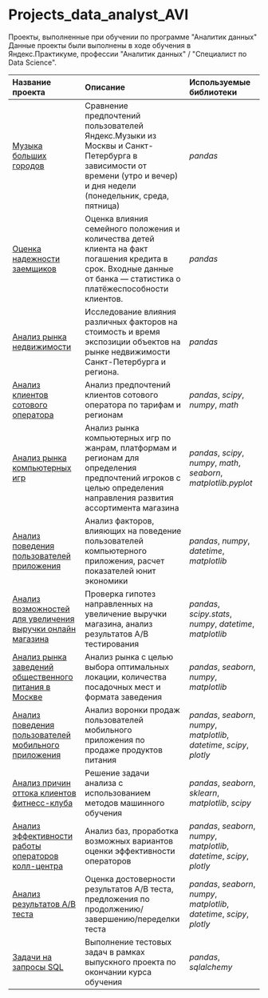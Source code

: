 # Projects_data_analyst_AVI

Проекты, выполненные при обучении по программе "Аналитик данных"
Данные проекты были выполнены в ходе обучения в Яндекс.Практикуме, профессии "Аналитик данных" / "Специалист по Data Science".

| Название проекта | Описание | Используемые библиотеки | 
| :---------------------- | :---------------------- | :---------------------- |
| [Музыка больших городов](big_cities_music) | Сравнение предпочтений пользователей Яндекс.Музыки из Москвы и Санкт-Петербурга в зависимости от времени (утро и вечер) и дня недели (понедельник, среда, пятница)| *pandas* |
| [Оценка надежности заемщиков](borrower_reliability_assesment) | Оценка влияния семейного положения и количества детей клиента на факт погашения кредита в срок. Входные данные от банка — статистика о платёжеспособности клиентов.| *pandas* |
| [Анализ рынка недвижимости](real_estate_research) | Исследование влияния различных факторов на стоимость и время экспозиции объектов на рынке недвижимости Санкт-Петербурга и региона.| *pandas* |
| [Анализ клиентов сотового оператора](cell_customer_analysis) |Анализ предпочтений клиентов сотового оператора по тарифам и регионам| *pandas*, *scipy*, *numpy*, *math* |
| [Анализ рынка компьютерных игр](computer_games_market_analysis) |Анализ рынка компьютерных игр по жанрам, платформам и регионам для определения предпочтений игроков с целью определения направления развития ассортимента магазина| *pandas*, *scipy*, *numpy*, *math*, *seaborn*, *matplotlib.pyplot* |
| [Анализ поведения пользователей приложения](app_customers_analysis) |Анализ факторов, влияющих на поведение пользователей компьютерного приложения, расчет показателей юнит экономики| *pandas*, *numpy*, *datetime*, *matplotlib* |
| [Анализ возможностей для увеличения выручки онлайн магазина](online_shop_analysis) |Проверка гипотез направленных на увеличение выручки магазина, анализ результатов A/B тестирования| *pandas*, *scipy.stats*, *numpy*, *datetime*, *matplotlib* |
| [Анализ рынка заведений общественного питания в Москве](restaurants_market_analysis) |Анализ рынка с целью выбора оптимальных локации, количества посадочных мест и формата заведения| *pandas*, *seaborn*, *numpy*, *matplotlib* |
| [Анализ поведения пользователей мобильного приложения](mob_app_customers_analysis) |Анализ воронки продаж пользователей мобильного приложения по продаже продуктов питания| *pandas*, *seaborn*, *numpy*, *matplotlib*, *datetime*, *scipy*, *plotly* |
| [Анализ причин оттока клиентов фитнесс-клуба](fitness_customers_outflow_analysis) |Решение задачи анализа с использованием методов машинного обучения| *pandas*, *seaborn*, *sklearn*, *matplotlib*, *scipy* |
| [Анализ эффективности работы операторов колл-центра](call_center_operators_efficiency) |Анализ баз, проработка возможных вариантов оценки эффективности операторов| *pandas*, *seaborn*, *numpy*, *matplotlib*, *datetime*, *scipy*, *plotly* |
| [Анализ результатов А/В теста](AB_test_results_analysis) |Оценка достоверности результатов А/В теста, предложения по продолжению/завершению/переделки теста| *pandas*, *seaborn*, *numpy*, *matplotlib*, *datetime*, *scipy*, *plotly*  |
| [Задачи на запросы SQL](SQL_basic_requests) |Выполнение тестовых задач в рамках выпускного проекта по окончании курса обучения| *pandas*, *sqlalchemy*|
